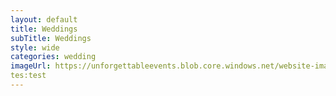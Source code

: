 ```yaml
---
layout: default
title: Weddings
subTitle: Weddings
style: wide
categories: wedding
imageUrl: https://unforgettableevents.blob.core.windows.net/website-images/services/weddings.jpg
tes:test
---
```



